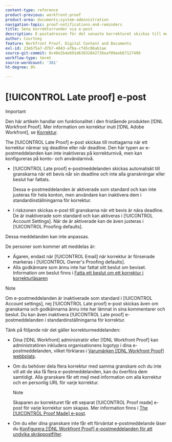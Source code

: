 ```yaml
---
content-type: reference
product-previous: workfront-proof
product-area: documents;system-administration
navigation-topic: proof-notifications-and-reminders
title: Sena korrekturrundor via e-post
description: E-postadressen för det senaste korrekturet skickas till mottagarna när ett korrektur närmar sig deadline eller når deadline. Den här typen av e-postmeddelanden kan inte inaktiveras på korrekturnivå, men kan konfigureras på konto- och användarnivå.
author: Courtney
feature: Workfront Proof, Digital Content and Documents
exl-id: 23eb75a7-d7b7-4043-afba-cf45c86ab1ae
source-git-commit: 0c40e2b4e691d63832842736eaf09eeb67127498
workflow-type: tm+mt
source-wordcount: '381'
ht-degree: 0%

---
```


# [!UICONTROL Late proof] e-post

>[!IMPORTANT]
>
>Den här artikeln handlar om funktionalitet i den fristående produkten [!DNL Workfront Proof]. Mer information om korrektur inuti [!DNL Adobe Workfront], se [Korrektur](../../../review-and-approve-work/proofing/proofing.md).

The [!UICONTROL Late Proof] e-post skickas till mottagarna när ett korrektur närmar sig deadline eller når deadline. Den här typen av e-postmeddelanden kan inte inaktiveras på korrekturnivå, men kan konfigureras på konto- och användarnivå.

* [!UICONTROL Late proof] e-postmeddelanden skickas automatiskt till granskarna när ett bevis når sin deadline och inte alla granskningar eller beslut har fattats.

   Dessa e-postmeddelanden är aktiverade som standard och kan inte justeras för hela konton, men användare kan inaktivera dem i standardinställningarna för korrektur.

* I riskzonen skickas e-post till granskarna när ett bevis är nära deadline. De är inaktiverade som standard och kan aktiveras i [!UICONTROL Account Settings]. När de är aktiverade kan de även justeras i [!UICONTROL Proofing defaults].

Dessa meddelanden kan inte anpassas.

De personer som kommer att meddelas är:

* Ägaren, endast när [!UICONTROL Email] när korrektur är försenade markeras i [!UICONTROL Owner's Proofing defaults].
* Alla godkännare som ännu inte har fattat sitt beslut om beviset. Information om beslut finns i [Fatta ett beslut om ett korrektur i korrekturläsaren](../../../review-and-approve-work/proofing/reviewing-proofs-within-workfront/make-a-decision-on-a-proof/make-decisions-on-proof.md)

>[!NOTE]
>
>Om e-postmeddelanden är inaktiverade som standard i [!UICONTROL Account settings], nej [!UICONTROL Late proof] e-post skickas även om granskarna och godkännarna ännu inte har lämnat in sina kommentarer och beslut. Du kan även inaktivera [!UICONTROL Late proof] e-postmeddelanden i standardinställningarna för korrektur.

Tänk på följande när det gäller korrekturmeddelanden:

* Dina [!DNL Workfront] administratör eller [!DNL Workfront Proof] kan administratören inkludera organisationens logotyp i dina e-postmeddelanden, vilket förklaras i [Varumärken [!DNL Workfront Proof] webbplats](../../../workfront-proof/wp-acct-admin/branding/brand-wp-site.md).
* Om du behöver dela flera korrektur med samma granskare och du inte vill att de ska få flera e-postmeddelanden, kan du överföra dem samtidigt. Alla granskare får ett mejl med information om alla korrektur och en personlig URL för varje korrektur.

   >[!NOTE]
   >
   >Skaparen av korrekturet får ett separat [!UICONTROL Proof made] e-post för varje korrektur som skapas. Mer information finns i [The [!UICONTROL Proof Made] e-post](../../../workfront-proof/wp-emailsntfctns/proof-notifications-and-reminders/proof-made-email.md).

* Om du eller dina granskare inte får ett förväntat e-postmeddelande läser du  [Konfigurera [!DNL Workfront Proof] e-postmeddelanden för att undvika skräppostfilter](../../../workfront-proof/wp-emailsntfctns/avoiding-spam-filters/configure-wp-emails-avoid-spam-filters.md).
